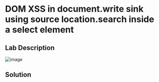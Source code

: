 # DOM XSS in document.write sink using source location.search inside a select element

## Lab Description

![image](https://github.com/KVNuhman/Web-Security-Lab/assets/46161259/43ec9e6c-a826-474e-b2d1-d8c4fea4f367)

## Solution
